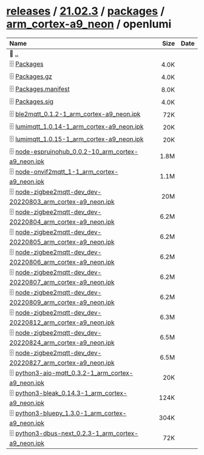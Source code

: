 ---
---

# [releases](/releases/) / [21.02.3](/releases/21.02.3/) / [packages](/releases/21.02.3/packages/) / [arm_cortex-a9_neon](/releases/21.02.3/packages/arm_cortex-a9_neon/) / openlumi


| Name | Size | Date |
|:---|---:|---|
| 📁 [..](../) | | |
| 🗄️ [Packages](./Packages) | 4.0K | |
| 🗄️ [Packages.gz](./Packages.gz) | 4.0K | |
| 🗄️ [Packages.manifest](./Packages.manifest) | 8.0K | |
| 🗄️ [Packages.sig](./Packages.sig) | 4.0K | |
| 🗄️ [ble2mqtt_0.1.2-1_arm_cortex-a9_neon.ipk](./ble2mqtt_0.1.2-1_arm_cortex-a9_neon.ipk) | 72K | |
| 🗄️ [lumimqtt_1.0.14-1_arm_cortex-a9_neon.ipk](./lumimqtt_1.0.14-1_arm_cortex-a9_neon.ipk) | 20K | |
| 🗄️ [lumimqtt_1.0.15-1_arm_cortex-a9_neon.ipk](./lumimqtt_1.0.15-1_arm_cortex-a9_neon.ipk) | 20K | |
| 🗄️ [node-espruinohub_0.0.2-10_arm_cortex-a9_neon.ipk](./node-espruinohub_0.0.2-10_arm_cortex-a9_neon.ipk) | 1.8M | |
| 🗄️ [node-onvif2mqtt_1-1_arm_cortex-a9_neon.ipk](./node-onvif2mqtt_1-1_arm_cortex-a9_neon.ipk) | 1.1M | |
| 🗄️ [node-zigbee2mqtt-dev_dev-20220803_arm_cortex-a9_neon.ipk](./node-zigbee2mqtt-dev_dev-20220803_arm_cortex-a9_neon.ipk) | 20M | |
| 🗄️ [node-zigbee2mqtt-dev_dev-20220804_arm_cortex-a9_neon.ipk](./node-zigbee2mqtt-dev_dev-20220804_arm_cortex-a9_neon.ipk) | 6.2M | |
| 🗄️ [node-zigbee2mqtt-dev_dev-20220805_arm_cortex-a9_neon.ipk](./node-zigbee2mqtt-dev_dev-20220805_arm_cortex-a9_neon.ipk) | 6.2M | |
| 🗄️ [node-zigbee2mqtt-dev_dev-20220806_arm_cortex-a9_neon.ipk](./node-zigbee2mqtt-dev_dev-20220806_arm_cortex-a9_neon.ipk) | 6.2M | |
| 🗄️ [node-zigbee2mqtt-dev_dev-20220807_arm_cortex-a9_neon.ipk](./node-zigbee2mqtt-dev_dev-20220807_arm_cortex-a9_neon.ipk) | 6.2M | |
| 🗄️ [node-zigbee2mqtt-dev_dev-20220809_arm_cortex-a9_neon.ipk](./node-zigbee2mqtt-dev_dev-20220809_arm_cortex-a9_neon.ipk) | 6.2M | |
| 🗄️ [node-zigbee2mqtt-dev_dev-20220812_arm_cortex-a9_neon.ipk](./node-zigbee2mqtt-dev_dev-20220812_arm_cortex-a9_neon.ipk) | 6.3M | |
| 🗄️ [node-zigbee2mqtt-dev_dev-20220824_arm_cortex-a9_neon.ipk](./node-zigbee2mqtt-dev_dev-20220824_arm_cortex-a9_neon.ipk) | 6.5M | |
| 🗄️ [node-zigbee2mqtt-dev_dev-20220827_arm_cortex-a9_neon.ipk](./node-zigbee2mqtt-dev_dev-20220827_arm_cortex-a9_neon.ipk) | 6.5M | |
| 🗄️ [python3-aio-mqtt_0.3.2-1_arm_cortex-a9_neon.ipk](./python3-aio-mqtt_0.3.2-1_arm_cortex-a9_neon.ipk) | 20K | |
| 🗄️ [python3-bleak_0.14.3-1_arm_cortex-a9_neon.ipk](./python3-bleak_0.14.3-1_arm_cortex-a9_neon.ipk) | 124K | |
| 🗄️ [python3-bluepy_1.3.0-1_arm_cortex-a9_neon.ipk](./python3-bluepy_1.3.0-1_arm_cortex-a9_neon.ipk) | 304K | |
| 🗄️ [python3-dbus-next_0.2.3-1_arm_cortex-a9_neon.ipk](./python3-dbus-next_0.2.3-1_arm_cortex-a9_neon.ipk) | 72K | |

